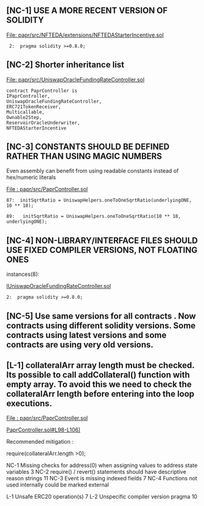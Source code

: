 ##

## [NC-1]  USE A MORE RECENT VERSION OF SOLIDITY

[File: papr/src/NFTEDA/extensions/NFTEDAStarterIncentive.sol](https://github.com/with-backed/papr/blob/9528f2711ff0c1522076b9f93fba13f88d5bd5e6/src/NFTEDA/extensions/NFTEDAStarterIncentive.sol)

     2:  pragma solidity >=0.8.0;

##

## [NC-2] Shorter inheritance list

[File: papr/src/UniswapOracleFundingRateController.sol](https://github.com/with-backed/papr/blob/9528f2711ff0c1522076b9f93fba13f88d5bd5e6/src/UniswapOracleFundingRateController.sol)

    contract PaprController is
    IPaprController,
    UniswapOracleFundingRateController,
    ERC721TokenReceiver,
    Multicallable,
    Ownable2Step,
    ReservoirOracleUnderwriter,
    NFTEDAStarterIncentive

##
 
## [NC-3]  CONSTANTS SHOULD BE DEFINED RATHER THAN USING MAGIC NUMBERS

Even assembly can benefit from using readable constants instead of hex/numeric literals

[File : papr/src/PaprController.sol](https://github.com/with-backed/papr/blob/9528f2711ff0c1522076b9f93fba13f88d5bd5e6/src/PaprController.sol)

    87:  initSqrtRatio = UniswapHelpers.oneToOneSqrtRatio(underlyingONE, 10 ** 18);

    89:   initSqrtRatio = UniswapHelpers.oneToOneSqrtRatio(10 ** 18, underlyingONE);

##

## [NC-4]  NON-LIBRARY/INTERFACE FILES SHOULD USE FIXED COMPILER VERSIONS, NOT FLOATING ONES

instances(8): 

[IUniswapOracleFundingRateController.sol](https://github.com/with-backed/papr/blob/9528f2711ff0c1522076b9f93fba13f88d5bd5e6/src/interfaces/IUniswapOracleFundingRateController.sol)

    2:  pragma solidity >=0.8.0;

##

## [NC-5]  Use same versions for all contracts . Now contracts using different solidity versions. Some contracts using latest versions and some contracts are using very old versions.

##

## [L-1] collateralArr array length must be checked. Its possible to call addCollateral() function with empty array. To avoid this we need to check the collateralArr length before entering into the loop executions.

[File : papr/src/PaprController.sol](https://github.com/with-backed/papr/blob/9528f2711ff0c1522076b9f93fba13f88d5bd5e6/src/PaprController.sol)

[PaprController.sol#L98-L106)](https://github.com/with-backed/papr/blob/9528f2711ff0c1522076b9f93fba13f88d5bd5e6/src/PaprController.sol#L98-L106)

Recommended mitigation :

require(collateralArr.length >0);











NC-1	Missing checks for address(0) when assigning values to address state variables	3
NC-2	require() / revert() statements should have descriptive reason strings	11
NC-3	Event is missing indexed fields	7
NC-4	Functions not used internally could be marked external

L-1	Unsafe ERC20 operation(s)	7
L-2	Unspecific compiler version pragma	10